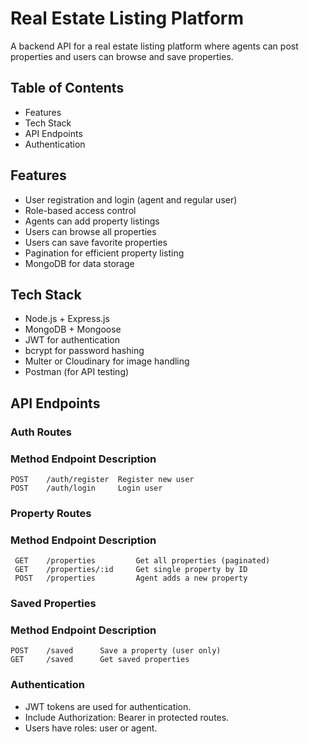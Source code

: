 # Real Estate Listing Platform

A backend API for a real estate listing platform where
agents can post properties and users can browse and save properties.



## Table of Contents
- Features
- Tech Stack
- API Endpoints
- Authentication



## Features
- User registration and login (agent and regular user)
- Role-based access control
- Agents can add property listings
- Users can browse all properties
- Users can save favorite properties
- Pagination for efficient property listing
- MongoDB for data storage


## Tech Stack
- Node.js + Express.js
- MongoDB + Mongoose
- JWT for authentication
- bcrypt for password hashing
- Multer or Cloudinary for image handling 
- Postman (for API testing)



## API Endpoints

### Auth Routes
### Method	Endpoint	    Description

    POST	/auth/register	Register new user
    POST	/auth/login  	Login user


### Property Routes
### Method	Endpoint	       Description

     GET	/properties	        Get all properties (paginated)
     GET	/properties/:id	    Get single property by ID
     POST	/properties	        Agent adds a new property


### Saved Properties
### Method	Endpoint	Description

    POST	/saved	    Save a property (user only)
    GET	    /saved	    Get saved properties



### Authentication
- JWT tokens are used for authentication.
- Include Authorization: Bearer <token> in protected routes.
- Users have roles: user or agent.

